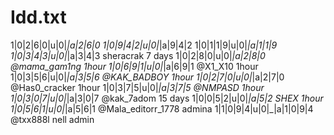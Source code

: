 # Idd.txt

1|0|2|6|0|u|0|_|a|2|6|0
1|0|9|4|2|u|0|_|a|9|4|2
1|0|1|1|9|u|0|_|a|1|1|9
1|0|3|4|3|u|0|_|a|3|4|3    sheracrak 7 days
1|0|2|8|0|u|0|_|a|2|8|0  @mama_gam1ng 1hour
1|0|6|9|1|u|0|_|a|6|9|1   @X1_X10  1hour
1|0|3|5|6|u|0|_|a|3|5|6   @KAK_BADBOY 1hour
1|0|2|7|0|u|0|_|a|2|7|0    @Has0_cracker 1hour
1|0|3|7|5|u|0|_|a|3|7|5     @NMPASD  1hour
1|0|3|0|7|u|0|_|a|3|0|7    @kak_7adom 15 days
1|0|0|5|2|u|0|_|a|5|2       SHEX   1hour
1|0|5|6|1|u|0|_|a|5|6|1    @Mala_editorr_1778 admina
1|1|0|9|4|u|0|_|a|1|0|9|4   @txx888l nell admin
